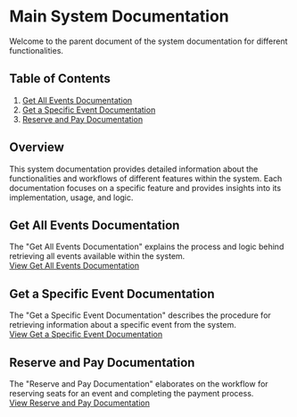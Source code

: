 # Main System Documentation

Welcome to the parent document of the system documentation for different functionalities.

## Table of Contents

1. [Get All Events Documentation](SystemDocumentation-getEvents.md)
2. [Get a Specific Event Documentation](SystemDocumentation-getEvent.md)
3. [Reserve and Pay Documentation](SystemDocumentation-pay.md)

## Overview

This system documentation provides detailed information about the functionalities and workflows of different features within the system. Each documentation focuses on a specific feature and provides insights into its implementation, usage, and logic.

## Get All Events Documentation

The "Get All Events Documentation" explains the process and logic behind retrieving all events available within the system.<br>
[View Get All Events Documentation](SystemDocumentation-getEvents.md)

## Get a Specific Event Documentation

The "Get a Specific Event Documentation" describes the procedure for retrieving information about a specific event from the system.<br>
[View Get a Specific Event Documentation](SystemDocumentation-getEvent.md)

## Reserve and Pay Documentation

The "Reserve and Pay Documentation" elaborates on the workflow for reserving seats for an event and completing the payment process.<br>
[View Reserve and Pay Documentation](SystemDocumentation-pay.md)